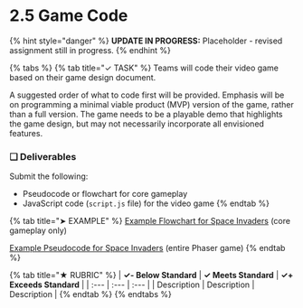 # 2.5 Game Code

{% hint style="danger" %}
**UPDATE IN PROGRESS:**  Placeholder - revised assignment still in progress.
{% endhint %}

{% tabs %}
{% tab title="✓ TASK" %}
Teams will code their video game based on their game design document.

A suggested order of what to code first will be provided. Emphasis will be on programming a minimal viable product \(MVP\) version of the game, rather than a full version. The game needs to be a playable demo that highlights the game design, but may not necessarily incorporate all envisioned features.

### **❏ Deliverables**

Submit the following:

* Pseudocode or flowchart for core gameplay
* JavaScript code \(`script.js` file\) for the video game
{% endtab %}

{% tab title="➤ EXAMPLE" %}
[Example Flowchart for Space Invaders](https://drive.google.com/open?id=1Y7bZ4_hqWxR9B1CAEls-lQH4Du-WlzGE) \(core gameplay only\)

[Example Pseudocode for Space Invaders](https://drive.google.com/open?id=1xCSFF9VaDvpjOxjaswAoCrcnS58lN3a9) \(entire Phaser game\)
{% endtab %}

{% tab title="★ RUBRIC" %}
| **✓- Below Standard** | **✓ Meets Standard** | **✓+ Exceeds Standard** |
| :--- | :--- | :--- |
| Description | Description | Description |
{% endtab %}
{% endtabs %}

